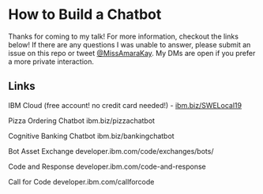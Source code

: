# How to Build a Chatbot

Thanks for coming to my talk! For more information, checkout the links below! If there are any questions I was unable to answer, please submit an issue on this repo or tweet [@MissAmaraKay](https://twitter.com/MissAmaraKay). My DMs are open if you prefer a more private interaction.

## Links

IBM Cloud (free account! no credit card needed!) - [ibm.biz/SWELocal19 ](ibm.biz/SWELocal19)

Pizza Ordering Chatbot
ibm.biz/pizzachatbot

Cognitive Banking Chatbot
ibm.biz/bankingchatbot

Bot Asset Exchange
developer.ibm.com/code/exchanges/bots/ 

Code and Response
developer.ibm.com/code-and-response

Call for Code
developer.ibm.com/callforcode

